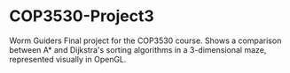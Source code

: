 # COP3530-Project3
Worm Guiders
Final project for the COP3530 course. Shows a comparison between A* and Dijkstra's sorting algorithms in a 3-dimensional maze, represented visually in OpenGL.

